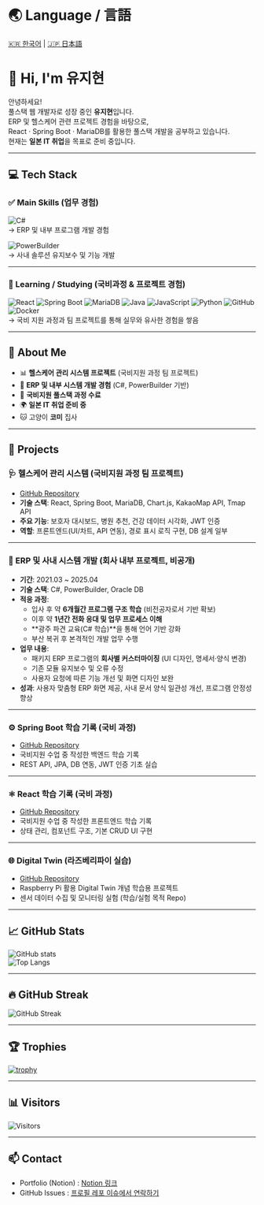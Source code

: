 # 🌏 Language / 言語
[🇰🇷 한국어](./README.md) | [🇯🇵 日本語](./README_JP.md)

# 👋 Hi, I'm 유지현  

안녕하세요!  
풀스택 웹 개발자로 성장 중인 **유지현**입니다.  
ERP 및 헬스케어 관련 프로젝트 경험을 바탕으로,  
React · Spring Boot · MariaDB를 활용한 풀스택 개발을 공부하고 있습니다.  
현재는 **일본 IT 취업**을 목표로 준비 중입니다.

---

## 💻 Tech Stack

### ✅ Main Skills (업무 경험)
![C#](https://img.shields.io/badge/C%23-239120?style=for-the-badge&logo=csharp&logoColor=white)  
→ ERP 및 내부 프로그램 개발 경험  

![PowerBuilder](https://img.shields.io/badge/PowerBuilder-FF6F00?style=for-the-badge&logo=apachespark&logoColor=white)  
→ 사내 솔루션 유지보수 및 기능 개발  

---

### 📖 Learning / Studying (국비과정 & 프로젝트 경험)
![React](https://img.shields.io/badge/React-61DAFB?style=for-the-badge&logo=react&logoColor=black) ![Spring Boot](https://img.shields.io/badge/SpringBoot-6DB33F?style=for-the-badge&logo=springboot&logoColor=white) ![MariaDB](https://img.shields.io/badge/MariaDB-03545?style=for-the-badge&logo=mariadb&logoColor=white) ![Java](https://img.shields.io/badge/Java-007396?style=for-the-badge&logo=java&logoColor=white) ![JavaScript](https://img.shields.io/badge/JavaScript-F7DF1E?style=for-the-badge&logo=javascript&logoColor=black) ![Python](https://img.shields.io/badge/Python-3776AB?style=for-the-badge&logo=python&logoColor=white) ![GitHub](https://img.shields.io/badge/GitHub-181717?style=for-the-badge&logo=github&logoColor=white) ![Docker](https://img.shields.io/badge/Docker-2496ED?style=for-the-badge&logo=docker&logoColor=white)   
→ 국비 지원 과정과 팀 프로젝트를 통해 실무와 유사한 경험을 쌓음

---

## 🌱 About Me
- 📊 **헬스케어 관리 시스템 프로젝트** (국비지원 과정 팀 프로젝트)  
- 🏢 **ERP 및 내부 시스템 개발 경험** (C#, PowerBuilder 기반)  
- 🚀 **국비지원 풀스택 과정 수료**  
- 🌍 **일본 IT 취업 준비 중**  
- 🐱 고양이 **코미** 집사  

---

## 🚀 Projects

### 🩺 헬스케어 관리 시스템 (국비지원 과정 팀 프로젝트)
- [GitHub Repository](https://github.com/VoidRayA/team-healthcare-project)  
- **기술 스택**: React, Spring Boot, MariaDB, Chart.js, KakaoMap API, Tmap API  
- **주요 기능**: 보호자 대시보드, 병원 추천, 건강 데이터 시각화, JWT 인증  
- **역할**: 프론트엔드(UI/차트, API 연동), 경로 표시 로직 구현, DB 설계 일부  

---

### 🏢 ERP 및 사내 시스템 개발 (회사 내부 프로젝트, 비공개)
- **기간**: 2021.03 ~ 2025.04  
- **기술 스택**: C#, PowerBuilder, Oracle DB  
- **적응 과정**:  
  - 입사 후 약 **6개월간 프로그램 구조 학습** (비전공자로서 기반 확보)  
  - 이후 약 **1년간 전화 응대 및 업무 프로세스 이해**  
  - **광주 파견 교육(C# 학습)**을 통해 언어 기반 강화  
  - 부산 복귀 후 본격적인 개발 업무 수행  
- **업무 내용**:  
  - 패키지 ERP 프로그램의 **회사별 커스터마이징** (UI 디자인, 명세서·양식 변경)  
  - 기존 모듈 유지보수 및 오류 수정  
  - 사용자 요청에 따른 기능 개선 및 화면 디자인 보완  
- **성과**: 사용자 맞춤형 ERP 화면 제공, 사내 문서 양식 일관성 개선, 프로그램 안정성 향상  

---

### ⚙️ Spring Boot 학습 기록 (국비 과정)
- [GitHub Repository](https://github.com/VoidRayA/korit_3_springboot)  
- 국비지원 수업 중 작성한 백엔드 학습 기록  
- REST API, JPA, DB 연동, JWT 인증 기초 실습  

---

### ⚛️ React 학습 기록 (국비 과정)
- [GitHub Repository](https://github.com/VoidRayA/korit_3_react)  
- 국비지원 수업 중 작성한 프론트엔드 학습 기록  
- 상태 관리, 컴포넌트 구조, 기본 CRUD UI 구현  

---

### 🌐 Digital Twin (라즈베리파이 실습)
- [GitHub Repository](https://github.com/VoidRayA/digital_twin_pi)  
- Raspberry Pi 활용 Digital Twin 개념 학습용 프로젝트  
- 센서 데이터 수집 및 모니터링 실험 (학습/실험 목적 Repo)  

---

## 📈 GitHub Stats
![GitHub stats](https://github-readme-stats.vercel.app/api?username=VoidRayA&show_icons=true&theme=tokyonight)  
![Top Langs](https://github-readme-stats.vercel.app/api/top-langs/?username=VoidRayA&layout=compact&theme=tokyonight)  

---

## 🔥 GitHub Streak
![GitHub Streak](https://github-readme-streak-stats.herokuapp.com/?user=VoidRayA&theme=tokyonight&hide_border=true)

---

## 🏆 Trophies
[![trophy](https://github-profile-trophy.vercel.app/?username=VoidRayA&theme=tokyonight&row=1&column=6)](https://github.com/ryo-ma/github-profile-trophy)

---

## 📊 Visitors
![Visitors](https://komarev.com/ghpvc/?username=VoidRayA&label=Profile%20Views&color=blue&style=flat)

---

## 📫 Contact
- Portfolio (Notion) : [Notion 링크](https://notion.site/yourname)  
- GitHub Issues : [프로필 레포 이슈에서 연락하기](https://github.com/VoidRayA/VoidRayA/issues)  
